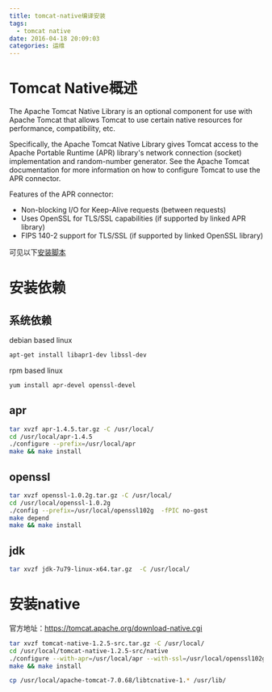 ```yaml
---
title: tomcat-native编译安装
tags:
  - tomcat native
date: 2016-04-18 20:09:03
categories: 运维
---
```


# Tomcat Native概述
The Apache Tomcat Native Library is an optional component for use with Apache Tomcat that allows Tomcat to use certain native resources for performance, compatibility, etc.

Specifically, the Apache Tomcat Native Library gives Tomcat access to the Apache Portable Runtime (APR) library's network connection (socket) implementation and random-number generator. See the Apache Tomcat documentation for more information on how to configure Tomcat to use the APR connector.

Features of the APR connector:
- Non-blocking I/O for Keep-Alive requests (between requests)
- Uses OpenSSL for TLS/SSL capabilities (if supported by linked APR library)
- FIPS 140-2 support for TLS/SSL (if supported by linked OpenSSL library)

可见以下[安装脚本](https://raw.githubusercontent.com/JeffXue/common_scripts/master/install_tomcat_native1.2.5.sh)

<!-- more -->

# 安装依赖

## 系统依赖
debian based linux
```bash
apt-get install libapr1-dev libssl-dev
```

rpm based linux
```bash
yum install apr-devel openssl-devel
```

## apr
```bash
tar xvzf apr-1.4.5.tar.gz -C /usr/local/
cd /usr/local/apr-1.4.5
./configure --prefix=/usr/local/apr
make && make install
```


## openssl
```bash
tar xvzf openssl-1.0.2g.tar.gz -C /usr/local/
cd /usr/local/openssl-1.0.2g
./config --prefix=/usr/local/openssl102g  -fPIC no-gost
make depend
make && make install
```


## jdk
```bash
tar xvzf jdk-7u79-linux-x64.tar.gz  -C /usr/local/
```


# 安装native
官方地址：https://tomcat.apache.org/download-native.cgi
```bash
tar xvzf tomcat-native-1.2.5-src.tar.gz -C /usr/local/
cd /usr/local/tomcat-native-1.2.5-src/native
./configure --with-apr=/usr/local/apr --with-ssl=/usr/local/openssl102g --with-java-home=/usr/local/jdk1.7.0_79 --prefix=/usr/local/apache-tomcat-7.0.68
make && make install

cp /usr/local/apache-tomcat-7.0.68/libtcnative-1.* /usr/lib/
```


